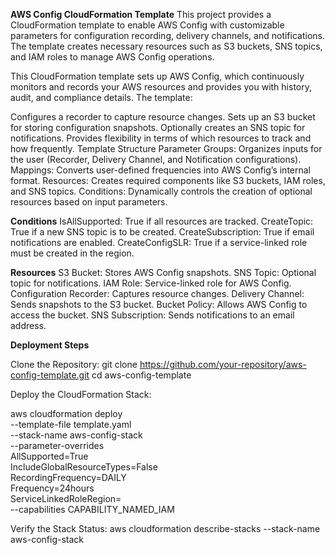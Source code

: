 **AWS Config CloudFormation Template**
This project provides a CloudFormation template to enable AWS Config with customizable parameters for configuration recording, delivery channels, and notifications. The template creates necessary resources such as S3 buckets, SNS topics, and IAM roles to manage AWS Config operations.

This CloudFormation template sets up AWS Config, which continuously monitors and records your AWS resources and provides you with history, audit, and compliance details. The template:

Configures a recorder to capture resource changes.
Sets up an S3 bucket for storing configuration snapshots.
Optionally creates an SNS topic for notifications.
Provides flexibility in terms of which resources to track and how frequently.
Template Structure
Parameter Groups: Organizes inputs for the user (Recorder, Delivery Channel, and Notification configurations).
Mappings: Converts user-defined frequencies into AWS Config’s internal format.
Resources: Creates required components like S3 buckets, IAM roles, and SNS topics.
Conditions: Dynamically controls the creation of optional resources based on input parameters.

**Conditions**
IsAllSupported: True if all resources are tracked.
CreateTopic: True if a new SNS topic is to be created.
CreateSubscription: True if email notifications are enabled.
CreateConfigSLR: True if a service-linked role must be created in the region.

**Resources**
S3 Bucket: Stores AWS Config snapshots.
SNS Topic: Optional topic for notifications.
IAM Role: Service-linked role for AWS Config.
Configuration Recorder: Captures resource changes.
Delivery Channel: Sends snapshots to the S3 bucket.
Bucket Policy: Allows AWS Config to access the bucket.
SNS Subscription: Sends notifications to an email address.

**Deployment Steps**

Clone the Repository:
git clone https://github.com/your-repository/aws-config-template.git
cd aws-config-template


Deploy the CloudFormation Stack:

aws cloudformation deploy \
  --template-file template.yaml \
  --stack-name aws-config-stack \
  --parameter-overrides \
    AllSupported=True \
    IncludeGlobalResourceTypes=False \
    RecordingFrequency=DAILY \
    Frequency=24hours \
    ServiceLinkedRoleRegion=<YourRegion> \
  --capabilities CAPABILITY_NAMED_IAM


Verify the Stack Status:
aws cloudformation describe-stacks --stack-name aws-config-stack
